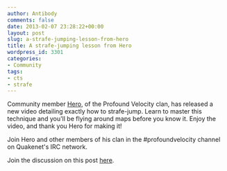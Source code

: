```yaml
---
author: Antibody
comments: false
date: 2013-02-07 23:28:22+00:00
layout: post
slug: a-strafe-jumping-lesson-from-hero
title: A strafe-jumping lesson from Hero
wordpress_id: 3301
categories:
- Community
tags:
- cts
- strafe
---
```


Community member [Hero](http://forums.xonotic.org/member.php?action=profile&uid=2859), of the Profound Velocity clan, has released a new video detailing exactly how to strafe-jump. Learn to master this technique and you'll be flying around maps before you know it. Enjoy the video, and thank you Hero for making it!

Join Hero and other members of his clan in the #profoundvelocity channel on Quakenet's IRC network.

Join the discussion on this post [here](http://forums.xonotic.org/showthread.php?tid=3936).
